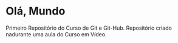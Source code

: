 # Olá, Mundo
 Primeiro Repositório do Curso de Git e Git-Hub. Repositório criado nadurante uma aula do Curso em Vídeo.
